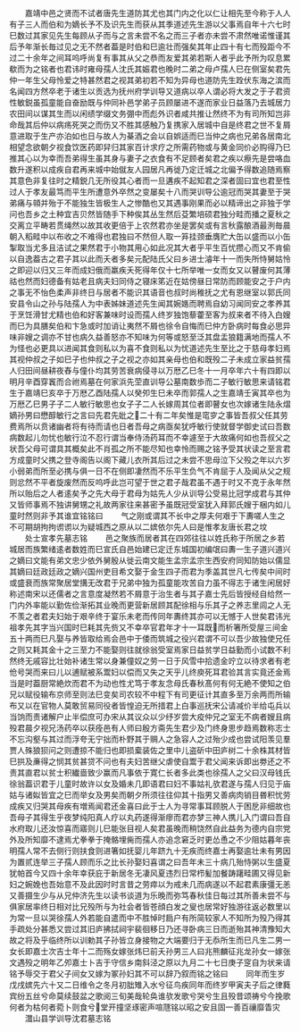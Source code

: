 <!-- { "loadSidebar": true } -->
　　嘉靖中邑之贤而不试者唐先生道防其尤也其门内之化以仁让相先至今称于人人有子三人而伯和为嫡长予不及识先生而获从其季道述先生游以父事焉自年十六七时巳数过其家见先生每顾从子而与之言未尝不名之而三子者亦未尝不肃然唯诺惟谨其后予年渐长毎过见之无不然者葢是时伯和巳逾壮而强矣其年止四十有七而殁距今不过二十余年之间耳呜呼尚复有事其从父之恭而友爱其弟若斯人者乎此予所为叹息累欷而为之铭者也君讳时雍母孺人沈氏其娠君也晚时二弟之母卢孺人巳在侧室矣君先仲一年生父母怜爱之特甚然君之视其弟初若不知为异母也道防先生跧伏东海之滨而名闻四方然卒老于诸生以贡选为抚州府学训导又道病以卒人谓必将大发之于子君资性敏鋭虽孤童能自奋励既与仲同补邑学弟子员顾屡进不遂而家业日益落乃去城居力农田间以谋其生而以闲绩学缀文务弸中而彪外识者咸共推让然终不为有司所知岂非命哉其后仲以病疡死哭之而伤又不胜其感触乃复携家入居城中自是终君之世不复屑意进取于生产亦泊如也日与故人为棊酒之会以自娯适而巳当仲之病也兄弟各居南北相望念欲朝夕视食饮医药即舁归其家百计求疗之所需药物或与黄金同价必购得乃巳推其心以为幸而吾弟得生虽其身与妻子之衣食有不足顾者矣君之疾以瘵先是尝咯血数升遂积以成疾自君再来城中始僦友人园居凡再徙乃定迁城之北偏予得数追随焉察其意色非复往时之精鋭几无所役其心者而一旦遘疾不起知君之深者固曰宜也君至性过人于孝友最笃而平生所遭意外卒然之变屡矣十八而哭训导公逾冠而哭其妻至于哭弟痛与顇并殆于不能独生皆极生人之惨酷也又其遇事刚果而必以精谛出之非独于学问也吾乡之土种宜吉贝然皆随手下种俟其丛生然后芟繁培硕君独分畦而播之夏秋之交离立平畴若贯绳然以故其收更倍于上农然君亦坐是罢矣或有言秋露酿酒最洌毎晨朝入稻畦中以布收之不难得也君独曰不然但人取一笲挂颈垂膺贮大缶以盛而以小缶掣取当尤多且洁试之果然君于小物其用心如此况其大者乎平生百忧攒心而又不肯偷以自逸葢古之君子其以此而夭者多矣元配陆氏父曰乡进士濬年十一而失所恃舅姑怜之即迎以归又三年而成妇俄而羸疾夭死得年仅十七所举唯一女而女又以瞽废何其薄祜也然而妇德备有姑老且病夫妇同侍之寝床笫近在姑傍昼日常防而顾能安之于户内之事无不怡色柔声非终日与居者不能识其语音也叔时尚稚抚之尤有恩继室以郭氏同安县令山之孙与陆孺人为中表姊妹道述先生闻其婉嫕而聘焉自幼习闻同安之孝养其于烹饪滑甘尤精也伯和好客兼味时设而孺人终岁独饱藜藿至客为叔来者不待入白嫂而巳为具膳矣伯和卞急或时加诮让夷然不屑也徐令自悔而巳仲方卧病时每食必思异味非嫂之调亦不甘也病久益善怒亦不知味为何等或怒至泛其盘盂狼籍满地而孺人不为怪也必更具以进闻其食则私以为喜不食则私以为忧道述先生至比之于慈母孝妇焉其视仲叔之子如巳子也仲叔之子之视之亦如其亲母也伯和既殁二子未成立家益贫孺人归田间昼耕夜舂与僮仆均其劳苦衰病侵寻以万厯乙巳冬十一月卒年六十有四即以明月辛酉穿竁而合祔焉墓在何家浜先茔直训导公墓南数歩而二子敏行敏思来请铭君生于嘉靖巳亥卒于万厯乙酉陆孺人以癸夘生巳未卒而郭孺人之生嘉靖壬寅其卒也为万厯乙巳男子子二人敏行敏思也女子子二人长嫁周其位者即瞽女也次嫁诸生陆永熠嫡孙男曰懋醇敏行之言曰先君先妣之二十有二年矣惟是窀穸之事皆吾叔父任其劳费焉所以贲诸幽者将有待而请也日者吾母之病亟矣犹呼敏行使就督学御史试曰吾数病数起儿勿忧也敏行泣不忍行谓当奉侍汤药耳而不幸遽至于大故痛何如也吾叔父之状吾父母可谓具其概矣此不肖孤之所不能尽知也幸怜而赐之铭予受其状读之至言君方成童时父携之登寺阁告以阁下藏儿衣所其后过之未尝不思母泣下父殁之年以六岁小弱弟而所至必携与俱一日不在侧即凄然而不乐平生负气不肯屈于人及闻从父之规则忿然不平者旋废然而反呜呼此岂可望于世之君子哉君虽不遇于时又不克于永年然所以贻后之人者逺矣予之先大母于君母为姑先人少从训导公受易比冠学成君与其仲又皆师事焉不独讲舅甥之礼故两家往来甚密予虽既冠受室犹入拜郭氏嫂于梱内如儿童时然则非予其谁宜铭铭曰
　　气之刚或谓其不长中之厚夫何艰于下夀嗟人生之不可期胡拘拘谫谫以为疑城西之原从以二嫔依尔先人曰是惟孝友唐长君之坟
　　处士宣孝先墓志铭
　　邑之聚族而居者其在四郊往往以姓氏称于所居之乡若城居而族繁绪逺者数姓而巳宣氏自邑始建已定迁东城国初编氓曰夀一生子道兴道兴之嫡曰文能有弟文忠少依外舅殷从徙云南文能生孟宗孟宗生西安府同知防始以儒显其嫡曰廷政廷政之嫡兴国州吏目希文娶于金生四子而君为季盖其世凡七传矣中间时或盛衰而族常聚居堂搆无改君于兄弟中独为孤童能攻苦自力虽不得志于诸生闲居好称述南宋以还儒者之言意度凝然若不屑意于治生者与其子嘉士先后皆授经自给然一门内外率能以勤佐俭渐拓其业晚而更营新居顾其配徐相与乐其子之养志里闾之人无不羡之者君夫妇始于艰辛终于宴乐未老而传同年夀终其亦可以无憾于人世矣君讳光祖孝先其字当兴国时巳耗其先赀又不幸卒官君年才十一耳既而析箸所受屋三间金五十两而巳凡娶与养皆取给焉会邑中于倭而筑城之役兴君谓不可以吾少故独使兄任之则又耗其金十之三至力不能娶则往就徐翁受室焉家日益贫学日益勤而小试数不利然终无戚容比壮始补诸生常以身兼僮奴之劳一日于风雪中拾遗金竚立以待求者有老伧号哭而来曰儿以逋赋被系鬻妇以偿而又失之天乎儿终庾死耳君验其言实竟还金焉当是时葢厨常絶炊而君不为动也性尤笃于孝友念母氏春秋髙何有何无絶不使知之伯兄以赋役输布京师至则法巳变矣司农较不中程下有司更征计其直多至万余两而所输布又以在官物人莫敢贸易同役者皆惶迫无所措君上白事巡抚宋公请减价半给屯兵以当饷而责诸解户止半偿庶可办宋从其议众以少纾岁尝大疫仲兄之室无不病者嫂且病殁君晨夕视兄汤药卒以获痊邑有人师曰殷方斋先生君少及门终身思步趋焉数称志士不忘沟壑与其过而浮夸无宁拙而朴野其于赒人之急容人之过殆少成也尝试阳羡见羣贾人殊狼狈问之则遭掠不能归也即损槖装佐之里中儿盗斫中田庐树二十余株其材皆巳拱及亷得之悯其贫甚贷不问也有夫妇苦继父虐使自鬻于君父闻来诉即出劵还之不责其直君以贫士积纎啬致少赢而凡事依于寛仁长者多此类也徐孺人之父曰汉母钱氏徐翁葢识君于儿童时故许以女及婚未几即语君曰妇不事姑礼欤君遂与孺人归见于庙姑与诸姒皆宜之巳而举女及男矣而朝夕所须往往仰其十指男又善病肉销目昬积忧劳成疾又归哭其母疾有増焉闻君还金喜曰此于士人为寻常事耳顾脱人于困戹非细故也吾母子其得生乎夜梦纯阳真人疗以丸药遂得渐瘳而君亦梦三神人携儿入门谓曰吾自水府取儿还汝惊喜而寤则儿巳能张目视人矣君虽晚而稍饶然自此益务为德内自宗党外及所知靡不逮焉尤拳拳于掩骼埋胔而孺人亦追念窘乏时更怂恿之不少阻姑暮年丧明孺人常不去侧行则扶食则进箸如抚婴儿年跻九十无疾而终嘉士再娶逾壮未有男因为置贰连举三子孺人顾而乐之比长孙娶妇喜谓之曰吾年未三十病几殆恃粥以生盛夏犹帕首今又四十余年幸获庇于新居冬无凄风夏违烈日常栉髪加餐踌躇畦圃又得见新妇之婉娩也吾始意不及此因时时言昔之劳瘁以为戒未几而病遂以不起君素康彊无恙又善摄生少与从兄仲济先生以读书谈道为乐晚而弥笃春秋佳日每过其所善未尝不与俱家居率终日相对比兄殁所与为社会者皆苍顔白发之叟也居常好独游往返必数里以为常一旦以哭徐孺人外若能自遣而中不胜悼时扃户有所简较家人不知所为殁乃得其手疏处分甚悉又尝过其旧庐拂拭祠宇裴徊移日乃还寻卧病三日而逝殆其神清豫知大故之将及乎临终所以训勅其子孙皆立身接物之大端要归于无忝所生而巳凡生二男一女长即嘉士次吉士年十二而殇女嫁张炜巳前夭孙男三人曰兆熊麟征兆龙孙女一嫁张文遇殁之明年乙夘嘉士卜吉于守信乡南斜泾之原以九月二十七日庚子窆自为状来请铭予辱交于君父子间女又嫁为冢孙妇其不可以辞乃叙而铭之铭曰
　　同年而生岁戊戌嫔先六十又二日维令之冬月初朏雉入水兮征鸟疾同年而终岁甲寅夫子后之律蕤宾纷五丝兮命莫续鼓盆之歌阅三旬美哉轮奂谁欤发歌兮哭兮生且殁昔颂祷兮今挽歌何者为枯何者菀卜则食兮堂开撞坚琢密声喧豗铭以昭之安且固一善百禳靡眚灾
　　灊山县学训导沈君墓志铭
